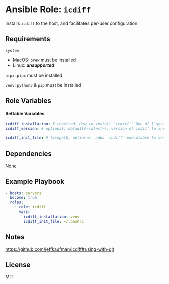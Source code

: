 # Ansible Role: `icdiff`

Installs `icdiff` to the host, and facilitates per-user configuration.

## Requirements

`system`
  - MacOS: `brew` must be installed
  - Linux: ***unsupported***

`pipx`: `pipx` must be installed

`venv`: `python3` & `pip` must be installed

## Role Variables

#### Settable Variables
```yaml
icdiff_installation: # required. How to install `icdiff`. One of ['system', 'venv', 'pipx'].
icdiff_version: # optional, default(~latest~). version of icdiff to install.  Only when `icdiff_installation == 'venv'`

icdiff_init_file: # filepath, optional. adds `icdiff` executable to shell environment, when `poetry_installation == 'venv'`
```

## Dependencies

None

## Example Playbook
```yaml
- hosts: servers
  become: true
  roles:
    - role: icdiff
      vars:
        icdiff_installation: venv
        icdiff_init_file: ~/.bashrc
```

## Notes
https://github.com/jeffkaufman/icdiff#using-with-git

## License

MIT
